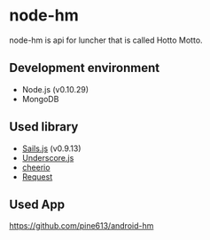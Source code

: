 node-hm
=======

node-hm is api for luncher that is called Hotto Motto.

## Development environment
- Node.js (v0.10.29)
- MongoDB

## Used library
- [Sails.js](http://sailsjs.org/) (v0.9.13)
- [Underscore.js](http://underscorejs.org)
- [cheerio](https://github.com/cheeriojs/cheerio)
- [Request](https://github.com/mikeal/request)

## Used App
https://github.com/pine613/android-hm